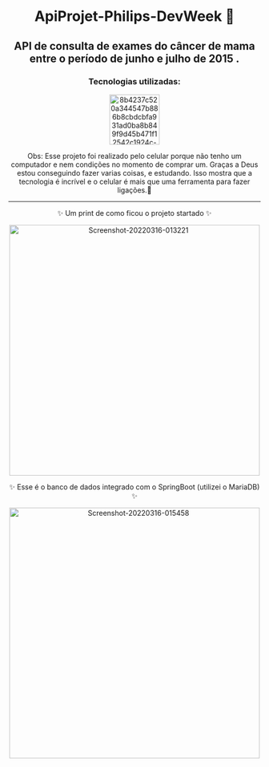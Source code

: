 <div align="center">

# ApiProjet-Philips-DevWeek 🚀
## API de consulta de exames do câncer de mama entre o período de junho e julho de 2015 . 

### Tecnologias utilizadas:



<a href="https://ibb.co/wcz9Fwt">
  <img height= "100" src="https://i.ibb.co/qJrt3W6/8b4237c520a344547b886b8cbdcbfa931ad0ba8b849f9d45b471f12542c1924c-0.png" alt="8b4237c520a344547b886b8cbdcbfa931ad0ba8b849f9d45b471f12542c1924c-0" border="0"></a>

Obs: Esse projeto foi realizado pelo celular porque não tenho um computador e nem condições no momento de comprar um. Graças a Deus estou conseguindo fazer varias coisas, e estudando. Isso mostra que a tecnologia é incrível e o celular é mais que uma ferramenta para fazer ligações.🥰

---

✨ Um print de como ficou o projeto startado ✨

<a href="https://ibb.co/SPLKnMP">
  <img height= "500" src="https://i.ibb.co/bPfrBCP/Screenshot-20220316-013221.png" alt="Screenshot-20220316-013221" border="0" /></a>

✨ Esse é o banco de dados integrado com o SpringBoot (utilizei o MariaDB) ✨

<a href="https://ibb.co/ZSjYB2b">
  <img height= "500" src="https://i.ibb.co/cwBC6Ys/Screenshot-20220316-015458.png" alt="Screenshot-20220316-015458" border="0" /></a>

</div>
